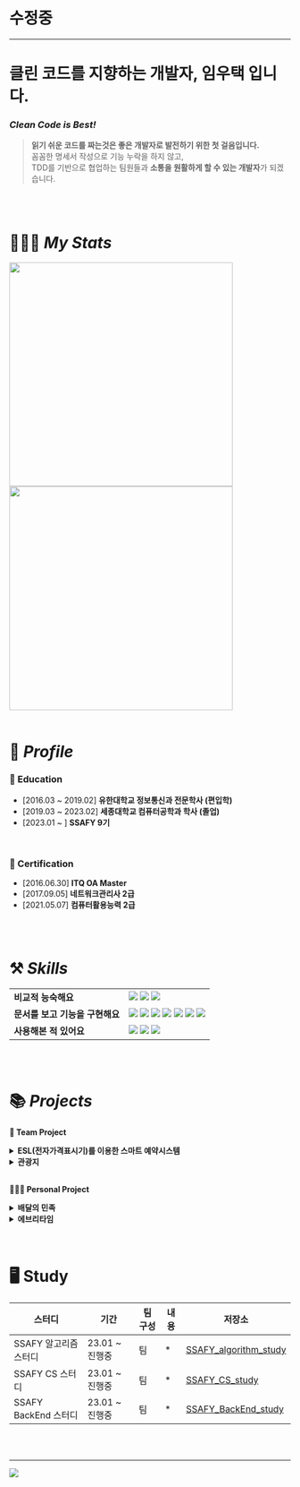 # 수정중
---
# 클린 코드를 지향하는 개발자, 임우택 입니다.

### ***Clean Code is Best!***

> **읽기 쉬운 코드를 짜는것은 좋은 개발자로 발전하기 위한 첫 걸음입니다.**<br/>
> 꼼꼼한 명세서 작성으로 기능 누락을 하지 않고,<br/>
> TDD를 기반으로 협업하는 팀원들과 **소통을 원활하게 할 수 있는 개발자**가 되겠습니다.

<br/>
<br/>

# 🧑🏻‍💻 *My Stats*

<img src="https://github-readme-stats.vercel.app/api?username=Chaos0103&hide_title=true&show_icons=true&include_all_commits=true&disable_animations=true&theme=vue" width="400px">
<img src="http://mazassumnida.wtf/api/v2/generate_badge?boj=lyt1228" width="400px">

<br/>
<br/>

# 🔎 *Profile*

### 🏫 Education

- [2016.03 ~ 2019.02] **유한대학교 정보통신과 전문학사 (편입학)**
- [2019.03 ~ 2023.02] **세종대학교 컴퓨터공학과 학사 (졸업)**
- [2023.01 ~ ] **SSAFY 9기**

<br/>

### 📜 Certification

- [2016.06.30] **ITQ OA Master**
- [2017.09.05] **네트워크관리사 2급**
- [2021.05.07] **컴퓨터활용능력 2급**

<br/>
<br/>

# ⚒️ *Skills*

|  |  |
| --- | --- |
| **비교적 능숙해요** | <img src="https://img.shields.io/badge/Java-007396?style=for-the-badge&logo=OpenJDK&logoColor=white"/></a> <img src="https://img.shields.io/badge/Spring Boot-6DB33F?style=for-the-badge&logo=Spring Boot&logoColor=white"/></a> <img src="https://img.shields.io/badge/Hibernate-59666C?style=for-the-badge&logo=Hibernate&logoColor=white"/></a> |
| **문서를 보고 기능을 구현해요** | <img src="https://img.shields.io/badge/MySQL-4479A1?style=for-the-badge&logo=MySQL&logoColor=white"/></a> <img src="https://img.shields.io/badge/Thymeleaf-005F0F?style=for-the-badge&logo=Thymeleaf&logoColor=white"/></a> <img src="https://img.shields.io/badge/HTML5-E34F26?style=for-the-badge&logo=HTML5&logoColor=white"/></a> <img src="https://img.shields.io/badge/CSS3-1572B6?style=for-the-badge&logo=CSS3&logoColor=white"/></a> <img src="https://img.shields.io/badge/JavaScript-F7DF1E?style=for-the-badge&logo=JavaScript&logoColor=white"/></a> <img src="https://img.shields.io/badge/Bootstrap-7952B3?style=for-the-badge&logo=Bootstrap&logoColor=white"/></a> <img src="https://img.shields.io/badge/jQuery-0769AD?style=for-the-badge&logo=jQuery&logoColor=white"/></a> |
| **사용해본 적 있어요** | <img src="https://img.shields.io/badge/Python-3776AB?style=for-the-badge&logo=Python&logoColor=white"/></a> <img src="https://img.shields.io/badge/C-A8B9CC?style=for-the-badge&logo=C&logoColor=white"/></a> <img src="https://img.shields.io/badge/C++-00599C?style=for-the-badge&logo=cplusplus&logoColor=white"/></a> |

<br/>
<br/>

# 📚  *Projects*

<b> 👬 Team Project </b> 

<details>
  <summary><b>ESL(전자가격표시기)를 이용한 스마트 예약시스템</b></summary>
  <div markdown="1">
    <br>
    <a href="#"><img src="http://placehold.it/480x270" alt="#" width = "480" height="270" /></a><br>

    Video Searcher (Timestamp Finder)는 영상 내 키워드와 이미지를 바탕으로 한 검색 시스템을 구축해
    사용자에게 효율적인 영상 시청을 제공하는 Android Application입니다.

  - 개발 기간 : 2022.03 ~ 2022.06
    <br>
  - 핵심 기술
    - 작성중
    <br>
  - **⚙ BACKEND** 담당
    - 작성중
    <br/>
    <br/>
  </div>
</details>

<details>
  <summary><b>관광지</b></summary>
  <div markdown="1">
    <br>
    <a href="https://github.com/Chaos0103/travel"><img src="http://placehold.it/480x270" alt="travel" width = "480" height="270" /></a><br>

    공공데이터를 활용하여 지역과 키워드를 바탕으로 한 조회 시스템을 구축해
    사용자에게 효율적인 국내 여행지 정보를 제공하는 Web Application입니다.

  - 개발 기간 : 2023.03 ~ 2022.05
    <br>
  - 핵심 기술
    - 작성중
    <br>
  - **⚙BACKEND** 담당
    - 작성중
    <br/>
    <br/>
  </div>
</details>

<br/>

<b> 🧑🏻‍💻 Personal Project </b> 

<details>
  <summary><b>배달의 민족</b></summary>
  <div markdown="1">
    <br>
    <a href="#"><img src="http://placehold.it/480x270" alt="#" width = "480" height="270" /></a><br>

    Video Searcher (Timestamp Finder)는 영상 내 키워드와 이미지를 바탕으로 한 검색 시스템을 구축해
    사용자에게 효율적인 영상 시청을 제공하는 Android Application입니다.

  - 개발 기간 : 2022.03 ~ 2022.06
    <br>
  - 핵심 기술
    - 작성중
    <br>
  - **⚙BACKEND** 담당
    - 작성중
    <br/>
    <br/>
  </div>
</details>

<details>
  <summary><b>에브리타임</b></summary>
  <div markdown="1">
    <br>
    <a href="#"><img src="http://placehold.it/480x270" alt="#" width = "480" height="270" /></a><br>

    Video Searcher (Timestamp Finder)는 영상 내 키워드와 이미지를 바탕으로 한 검색 시스템을 구축해
    사용자에게 효율적인 영상 시청을 제공하는 Android Application입니다.

  - 개발 기간 : 2022.03 ~ 2022.06
    <br>
  - 핵심 기술
    - 작성중
    <br>
  - **⚙BACKEND** 담당
    - 작성중
    <br/>
    <br/>
  </div>
</details>

<br/>
<br/>

<!-- Study -->
# 🖥 Study

|스터디|기간|팀 구성|내용|저장소|
|---|---|---|---|---|
|SSAFY 알고리즘 스터디|23.01 ~ 진행중|팀|*|[SSAFY_algorithm_study](https://github.com/Chaos0103/SSAFY_algorithm_study)|
|SSAFY CS 스터디|23.01 ~ 진행중|팀|*|[SSAFY_CS_study](https://github.com/Chaos0103/SSAFY_CS_study)|
|SSAFY BackEnd 스터디|23.01 ~ 진행중|팀|*|[SSAFY_BackEnd_study](https://github.com/Chaos0103/SSAFY_BackEnd_study)|

<br/>
<br/>

---

<a href="https://hits.seeyoufarm.com"><img src="https://hits.seeyoufarm.com/api/count/incr/badge.svg?url=https%3A%2F%2Fgithub .com%2FChaos0103&count_bg=%2379C83D&title_bg=%23555555&icon=github.svg&icon_color=%23E7E7E7&title=hits&edge_flat=false"/></a>
